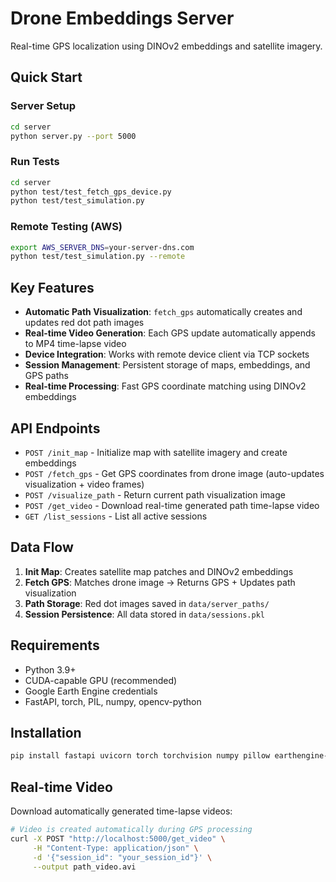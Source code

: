 # Drone Embeddings Server

Real-time GPS localization using DINOv2 embeddings and satellite imagery.

## Quick Start

### Server Setup

```bash
cd server
python server.py --port 5000
```

### Run Tests

```bash
cd server
python test/test_fetch_gps_device.py
python test/test_simulation.py
```

### Remote Testing (AWS)

```bash
export AWS_SERVER_DNS=your-server-dns.com
python test/test_simulation.py --remote
```

## Key Features

- **Automatic Path Visualization**: `fetch_gps` automatically creates and updates red dot path images
- **Real-time Video Generation**: Each GPS update automatically appends to MP4 time-lapse video
- **Device Integration**: Works with remote device client via TCP sockets
- **Session Management**: Persistent storage of maps, embeddings, and GPS paths
- **Real-time Processing**: Fast GPS coordinate matching using DINOv2 embeddings

## API Endpoints

- `POST /init_map` - Initialize map with satellite imagery and create embeddings
- `POST /fetch_gps` - Get GPS coordinates from drone image (auto-updates visualization + video frames)
- `POST /visualize_path` - Return current path visualization image
- `POST /get_video` - Download real-time generated path time-lapse video
- `GET /list_sessions` - List all active sessions

## Data Flow

1. **Init Map**: Creates satellite map patches and DINOv2 embeddings
2. **Fetch GPS**: Matches drone image → Returns GPS + Updates path visualization
3. **Path Storage**: Red dot images saved in `data/server_paths/`
4. **Session Persistence**: All data stored in `data/sessions.pkl`

## Requirements

- Python 3.9+
- CUDA-capable GPU (recommended)
- Google Earth Engine credentials
- FastAPI, torch, PIL, numpy, opencv-python

## Installation

```bash
pip install fastapi uvicorn torch torchvision numpy pillow earthengine-api opencv-python
```

## Real-time Video

Download automatically generated time-lapse videos:

```bash
# Video is created automatically during GPS processing
curl -X POST "http://localhost:5000/get_video" \
     -H "Content-Type: application/json" \
     -d '{"session_id": "your_session_id"}' \
     --output path_video.avi
```
